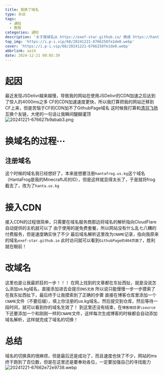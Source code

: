 ```yaml
---
title: 我换了域名
type: 杂谈
tags:
  - 通知
  - 教程
categories: 通知
description: '关于我域名从 https://exef-star.github.io/ 换成 https://hanta.us.kg/ 这件事'
top_img: 'https://i.p-i.vip/68/20241221-6766258fe1de0.webp'
cover: 'https://i.p-i.vip/68/20241221-6766258fe1de0.webp'
abbrlink: aa14
date: 2024-12-21 08:05:39
---
```


# 起因
最近发现JSDelivr越来越慢，导致我的网站在使用JSDelivr的CDN加速之后达到了惊人的4000ms之多
CF的CDN加速速度更快，所以我打算把我的网站迁移到CF上来，但是苦恼于CF的CDN加不了GithubPage域名
这时候我打算和[清羽飞扬](https://blog.liushen.fun)互换个友链，大佬的一句话让我瞬间醍醐灌顶
![20241221-676627b9abab3.png](https://i.p-i.vip/68/20241221-676627b9abab3.png)

# 换域名的过程···

## 注册域名

这个时候的域名我已经想好了，本来是想要注册`hantafrog.us.kg`这个域名（HantaFrog是我的MinecraftJE的ID），但是这样就显得太长了，于是就将frog截去了，改为了`hanta.us.kg`

# 接入CDN

接入CDN的过程很简单，只需要在域名服务商那边将域名的解析指向CloudFlare自动提供的主机就可以了
由于使用的是免费套餐，所以网站没有什么乱七八糟的付费服务，但是速度确实快了不少
最后域名解析这里改为`CNAME`记录，指向我原来的域名`exef-star.github.io`
此时访问就可以看到`GithubPage的404页面了`，胜利就在眼前！

# 改域名

这里也是让我最抓狂的一步！！！
在网上找到的文章都在东扯西扯，就是没说怎么添加us.kg域名，直接添加进去会提示`DNS无效`
所以说只能慢慢一步一步摸索了
在我东扯西扯下，最后终于让我摸索到了正确的步骤
直接在博客仓库里添加一个`CNAME`文件（不要后缀），填上你注册的us.kg域名，然后提交到仓库，然后等待一段时间，就可以看到你的域名生效了！
到这里还没有结束，在`博客根目录\source`下还要添加一个和刚刚一样的`CNAME`文件，这样每次生成博客的时候都会自动添加域名解析，这样就完成了域名的切换！

# 总结

域名的切换真的很麻烦，但是最后还是成功了，而且速度也快了不少，网站的ms终于跑到了百位数，但是在这里还是要奉劝各位，一定要加强自己的寻找能力
![20241221-67662e72e9738.webp](https://i.p-i.vip/68/20241221-67662e72e9738.webp)